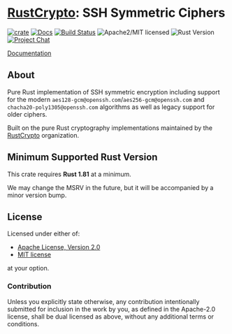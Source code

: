 # [RustCrypto]: SSH Symmetric Ciphers

[![crate][crate-image]][crate-link]
[![Docs][docs-image]][docs-link]
[![Build Status][build-image]][build-link]
![Apache2/MIT licensed][license-image]
![Rust Version][rustc-image]
[![Project Chat][chat-image]][chat-link]

[Documentation][docs-link]

## About

Pure Rust implementation of SSH symmetric encryption including support for the
modern `aes128-gcm@openssh.com`/`aes256-gcm@openssh.com` and
`chacha20-poly1305@openssh.com` algorithms as well as legacy support for older
ciphers.

Built on the pure Rust cryptography implementations maintained by the
[RustCrypto] organization.

## Minimum Supported Rust Version

This crate requires **Rust 1.81** at a minimum.

We may change the MSRV in the future, but it will be accompanied by a minor
version bump.

## License

Licensed under either of:

 * [Apache License, Version 2.0](http://www.apache.org/licenses/LICENSE-2.0)
 * [MIT license](http://opensource.org/licenses/MIT)

at your option.

### Contribution

Unless you explicitly state otherwise, any contribution intentionally submitted
for inclusion in the work by you, as defined in the Apache-2.0 license, shall be
dual licensed as above, without any additional terms or conditions.

[//]: # (badges)

[crate-image]: https://img.shields.io/crates/v/ssh-cipher
[crate-link]: https://crates.io/crates/ssh-cipher
[docs-image]: https://docs.rs/ssh-cipher/badge.svg
[docs-link]: https://docs.rs/ssh-cipher/
[license-image]: https://img.shields.io/badge/license-Apache2.0/MIT-blue.svg
[rustc-image]: https://img.shields.io/badge/rustc-1.81+-blue.svg
[chat-image]: https://img.shields.io/badge/zulip-join_chat-blue.svg
[chat-link]: https://rustcrypto.zulipchat.com/#narrow/stream/346919-SSH
[build-image]: https://github.com/RustCrypto/SSH/actions/workflows/ssh-cipher.yml/badge.svg
[build-link]: https://github.com/RustCrypto/SSH/actions/workflows/ssh-cipher.yml

[//]: # (links)

[RustCrypto]: https://github.com/rustcrypto
[RFC4251]: https://datatracker.ietf.org/doc/html/rfc4251
